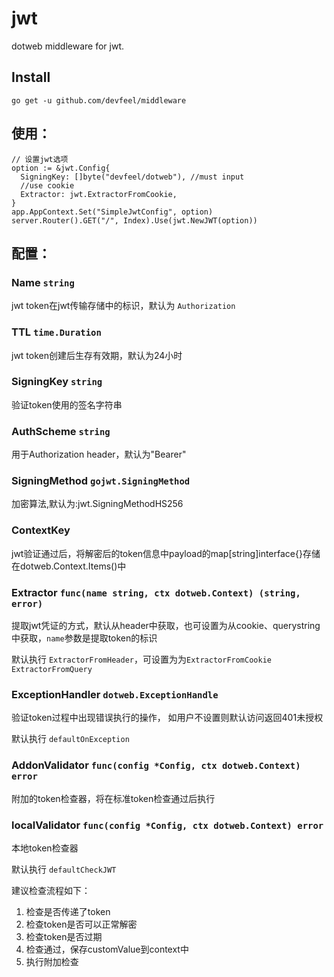 # jwt
dotweb middleware for jwt.

## Install
`go get -u github.com/devfeel/middleware`

## 使用：
```
// 设置jwt选项
option := &jwt.Config{
  SigningKey: []byte("devfeel/dotweb"), //must input
  //use cookie
  Extractor: jwt.ExtractorFromCookie,
}
app.AppContext.Set("SimpleJwtConfig", option)
server.Router().GET("/", Index).Use(jwt.NewJWT(option))
```
## 配置：

### Name `string`

jwt token在jwt传输存储中的标识，默认为 `Authorization`

### TTL `time.Duration`

jwt token创建后生存有效期，默认为24小时

### SigningKey `string`

验证token使用的签名字符串

### AuthScheme `string`

用于Authorization header，默认为"Bearer"

### SigningMethod `gojwt.SigningMethod`

加密算法,默认为:jwt.SigningMethodHS256

### ContextKey 

jwt验证通过后，将解密后的token信息中payload的map[string]interface{}存储在dotweb.Context.Items()中

### Extractor `func(name string, ctx dotweb.Context) (string, error)`

提取jwt凭证的方式，默认从header中获取，也可设置为从cookie、querystring中获取，`name`参数是提取token的标识

默认执行 `ExtractorFromHeader`，可设置为为`ExtractorFromCookie` `ExtractorFromQuery`

### ExceptionHandler `dotweb.ExceptionHandle`

验证token过程中出现错误执行的操作， 如用户不设置则默认访问返回401未授权

默认执行 `defaultOnException`

### AddonValidator `func(config *Config, ctx dotweb.Context) error`

附加的token检查器，将在标准token检查通过后执行

### localValidator `func(config *Config, ctx dotweb.Context) error`

本地token检查器

默认执行 `defaultCheckJWT`

建议检查流程如下：

1. 检查是否传递了token
2. 检查token是否可以正常解密
3. 检查token是否过期
4. 检查通过，保存customValue到context中
5. 执行附加检查
